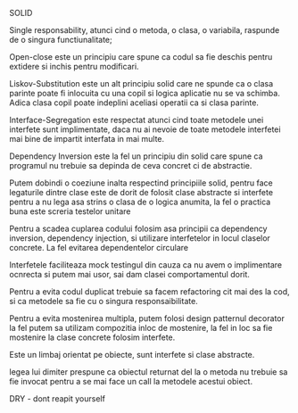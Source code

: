 SOLID

Single responsability, atunci cind o metoda, o clasa, o variabila, raspunde de o singura functiunalitate;

Open-close este un principiu care spune ca codul sa fie deschis pentru extidere si inchis pentru modificari.

Liskov-Substitution este un alt principiu solid care ne spunde ca o clasa parinte poate fi inlocuita 
cu una copil si logica aplicatie nu se va schimba. Adica clasa copil poate indeplini aceliasi operatii 
ca si clasa parinte.

Interface-Segregation este respectat atunci cind toate metodele unei interfete sunt implimentate,
daca nu ai nevoie de toate metodele interfetei mai bine de impartit interfata in mai multe.

Dependency Inversion este la fel un principiu din solid care spune ca programul nu trebuie sa depinda de ceva
concret ci de abstractie.

Putem dobindi o coeziune inalta respectind principiile solid, pentru face legaturile dintre clase este
de dorit de folosit clase abstracte si interfete pentru a nu lega asa strins o clasa de o logica anumita,
la fel o practica buna este screria testelor unitare 

Pentru a scadea cuplarea codului folosim asa principii ca dependency inversion, dependency injection,
si utilizare interfetelor in locul claselor concrete.
La fel evitarea dependentelor circulare

Interfetele faciliteaza mock testingul din cauza ca nu avem o implimentare ocnrecta si putem mai usor,
sai dam clasei comportamentul dorit.


Pentru a evita codul duplicat trebuie sa facem refactoring cit mai des la cod, si ca metodele sa fie cu o singura 
responsaibilitate.

Pentru a evita mostenirea multipla, putem folosi design patternul decorator la fel putem sa utilizam 
compozitia inloc de mostenire, la fel in loc sa fie mostenire la clase concrete folosim interfete.

Este un limbaj orientat pe obiecte, sunt interfete si clase abstracte.

legea lui dimiter prespune ca obiectul returnat del la o metoda nu trebuie sa fie invocat pentru a
se mai face un call la metodele acestui obiect.

DRY - dont reapit yourself 

